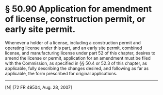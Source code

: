 # § 50.90   Application for amendment of license, construction permit, or early site permit.

Whenever a holder of a license, including a construction permit and operating license under this part, and an early site permit, combined license, and manufacturing license under part 52 of this chapter, desires to amend the license or permit, application for an amendment must be filed with the Commission, as specified in §§ 50.4 or 52.3 of this chapter, as applicable, fully describing the changes desired, and following as far as applicable, the form prescribed for original applications.



---

[N] [72 FR 49504, Aug. 28, 2007]




